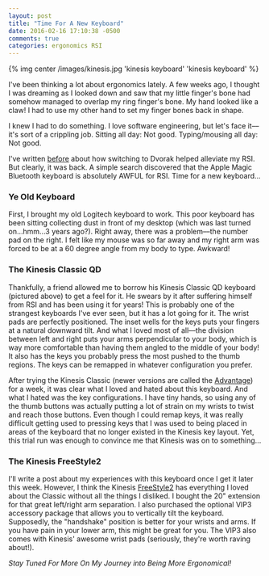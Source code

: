 ```yaml
---
layout: post
title: "Time For A New Keyboard"
date: 2016-02-16 17:10:38 -0500
comments: true
categories: ergonomics RSI
---
```

{% img center /images/kinesis.jpg 'kinesis keyboard' 'kinesis keyboard' %}

I've been thinking a lot about ergonomics lately. A few weeks ago, I thought I was dreaming as I looked down and saw that my little finger's bone had somehow managed to overlap my ring finger's bone. My hand looked like a claw! I had to use my other hand to set my finger bones back in shape.

I knew I had to do something. I love software engineering, but let's face it––it's sort of a crippling job. Sitting all day: Not good. Typing/mousing all day: Not good. 

I've written [before](http://lcbecker.github.io/blog/2014/11/13/why-i-type-in-dvorak/) about how switching to Dvorak helped alleviate my RSI. But clearly, it was back. A simple search discovered that the Apple Magic Bluetooth keyboard is absolutely AWFUL for RSI. Time for a new keyboard...

### Ye Old Keyboard
First, I brought my old Logitech keyboard to work. This poor keyboard has been sitting collecting dust in front of my desktop (which was last turned on...hmm...3 years ago?). Right away, there was a problem––the number pad on the right. I felt like my mouse was so far away and my right arm was forced to be at a 60 degree angle from my body to type. Awkward!


### The Kinesis Classic QD
Thankfully, a friend allowed me to borrow his Kinesis Classic QD keyboard (pictured above) to get a feel for it. He swears by it after suffering himself from RSI and has been using it for years! This is probably one of the strangest keyboards I've ever seen, but it has a lot going for it. The wrist pads are perfectly positioned. The inset wells for the keys puts your fingers at a natural downward tilt. And what I loved most of all––the division between left and right puts your arms perpendicular to your body, which is way more comfortable than having them angled to the middle of your body! It also has the keys you probably press the most pushed to the thumb regions. The keys can be remapped in whatever configuration you prefer. 

After trying the Kinesis Classic (newer versions are called the [Advantage](https://www.kinesis-ergo.com/shop/advantage-for-pc-mac/)) for a week, it was clear what I loved and hated about this keyboard. And what I hated was the key configurations. I have tiny hands, so using any of the thumb buttons was actually putting a lot of strain on my wrists to twist and reach those buttons. Even though I could remap keys, it was really difficult getting used to pressing keys that I was used to being placed in areas of the keyboard that no longer existed in the Kinesis key layout. Yet, this trial run was enough to convince me that Kinesis was on to something...

### The Kinesis FreeStyle2
I'll write a post about my experiences with this keyboard once I get it later this week. However, I think the Kinesis [FreeStyle2](https://www.kinesis-ergo.com/shop/freestyle2-for-mac/) has everything I loved about the Classic without all the things I disliked. I bought the 20" extension for that great left/right arm separation. I also purchased the optional VIP3 accessory package that allows you to vertically tilt the keyboard. Supposedly, the "handshake" position is better for your wrists and arms. If you have pain in your lower arm, this might be great for you. The VIP3 also comes with Kinesis' awesome wrist pads (seriously, they're worth raving about!).

_Stay Tuned For More On My Journey into Being More Ergonomical!_

